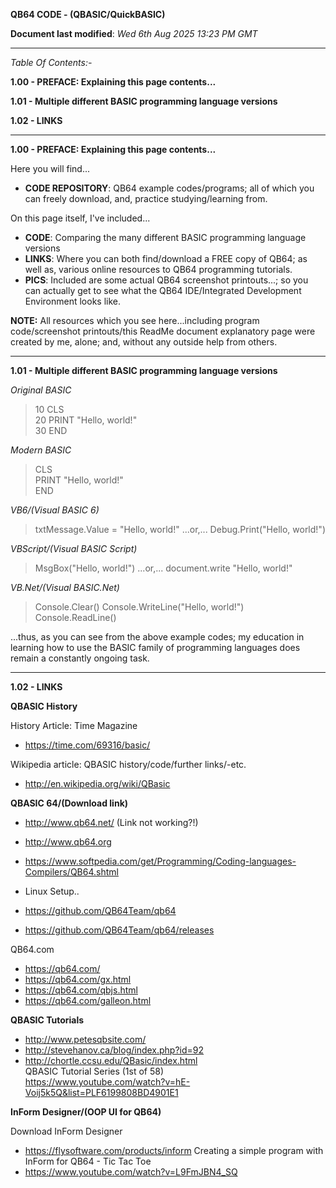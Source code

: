 **QB64 CODE - (QBASIC/QuickBASIC)** 

**Document last modified**: *Wed 6th Aug 2025 13:23 PM GMT*  

-----

_Table Of Contents:-_

**1.00 - PREFACE: Explaining this page contents...** 

**1.01 - Multiple different BASIC programming language versions** 

**1.02 - LINKS**      

-----

**1.00 - PREFACE: Explaining this page contents...** 

Here you will find...
* **CODE REPOSITORY**: QB64 example codes/programs; all of which you can freely download, and, practice studying/learning from.

On this page itself, I've included...
* **CODE**: Comparing the many different BASIC programming language versions
* **LINKS**: Where you can both find/download a FREE copy of QB64; as well as, various online resources to QB64 programming tutorials. 
* **PICS**: Included are some actual QB64 screenshot printouts...; so you can actually get to see what the QB64 IDE/Integrated Development Environment looks like.

**NOTE:** All resources which you see here...including program code/screenshot printouts/this ReadMe document explanatory page were created by me, alone; and, without any outside help from others.

-----

**1.01 - Multiple different BASIC programming language versions** 

_Original BASIC_

>10 CLS  
>20 PRINT "Hello, world!"  
>30 END

_Modern BASIC_

>CLS  
>PRINT "Hello, world!"  
>END

_VB6/(Visual BASIC 6)_

>txtMessage.Value = "Hello, world!"
...or,...
>Debug.Print("Hello, world!")

_VBScript/(Visual BASIC Script)_

>MsgBox\("Hello, world!"\)
...or,...
>document.write "Hello, world!"

_VB.Net/(Visual BASIC.Net)_

>Console.Clear()
>Console.WriteLine("Hello, world!")
>Console.ReadLine()

...thus, as you can see from the above example codes; my education in learning how to use the BASIC family of programming languages does remain a constantly ongoing task.

-----

**1.02 - LINKS**      

**QBASIC History**  

History Article: Time Magazine  
- https://time.com/69316/basic/  

Wikipedia article: QBASIC history/code/further links/-etc.  
- http://en.wikipedia.org/wiki/QBasic

**QBASIC 64/(Download link)**
- http://www.qb64.net/  (Link not working?!)  
- http://www.qb64.org  
- https://www.softpedia.com/get/Programming/Coding-languages-Compilers/QB64.shtml

- Linux Setup..
- https://github.com/QB64Team/qb64  
- https://github.com/QB64Team/qb64/releases  

QB64.com  
- https://qb64.com/  
- https://qb64.com/gx.html  
- https://qb64.com/qbjs.html  
- https://qb64.com/galleon.html  

**QBASIC Tutorials**      
* http://www.petesqbsite.com/  
* http://stevehanov.ca/blog/index.php?id=92  
* http://chortle.ccsu.edu/QBasic/index.html    
QBASIC Tutorial Series (1st of 58)  
https://www.youtube.com/watch?v=hE-Voij5k5Q&list=PLF6199808BD4901E1  

**InForm Designer/(OOP UI for QB64)**

Download InForm Designer
* https://flysoftware.com/products/inform
Creating a simple program with InForm for QB64 - Tic Tac Toe  
* https://www.youtube.com/watch?v=L9FmJBN4_SQ  


